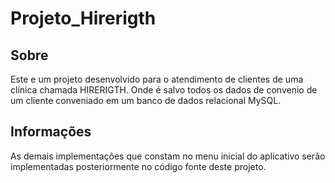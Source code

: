 # Projeto_Hirerigth

## Sobre

Este e um projeto desenvolvido para o atendimento de clientes de uma clínica chamada HIRERIGTH. Onde é salvo todos os dados de convenio de um cliente conveniado em
um banco de dados relacional MySQL.

## Informações

As demais implementações que constam no menu inicial do aplicativo serão implementadas posteriormente no código fonte deste projeto.
